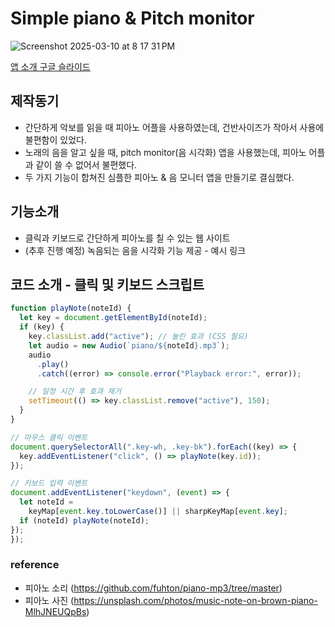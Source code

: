 # Simple piano & Pitch monitor
![Screenshot 2025-03-10 at 8 17 31 PM](https://github.com/user-attachments/assets/a0df9af0-6a55-4861-9a79-3a20204fbcb9)


[앱 소개 구글 슬라이드](https://docs.google.com/presentation/d/e/2PACX-1vSvQx04pRwtseESdSwdGcWvmq9IO26GGf8-MWkcKqvrb9Ua6_Hzmsut6-OwO6teM-2RqkiPLTFd1xY9/pub?start=false&loop=false&delayms=3000)


## 제작동기
- 간단하게 악보를 읽을 때 피아노 어플을 사용하였는데, 건반사이즈가 작아서 사용에 불편함이 있었다.
- 노래의 음을 알고 싶을 때, pitch monitor(음 시각화) 앱을 사용했는데, 피아노 어플과 같이 쓸 수 없어서 불편했다.
- 두 가지 기능이 합쳐진 심플한 피아노 & 음 모니터 앱을 만들기로 결심했다.

## 기능소개
- 클릭과 키보드로 간단하게 피아노를 칠 수 있는 웹 사이트
- (추후 진행 예정) 녹음되는 음을 시각화 기능 제공 - 예시 링크

## 코드 소개 - 클릭 및 키보드 스크립트
``` js
function playNote(noteId) {
  let key = document.getElementById(noteId);
  if (key) {
    key.classList.add("active"); // 눌린 효과 (CSS 필요)
    let audio = new Audio(`piano/${noteId}.mp3`);
    audio
      .play()
      .catch((error) => console.error("Playback error:", error));

    // 일정 시간 후 효과 제거
    setTimeout(() => key.classList.remove("active"), 150);
  }
}

// 마우스 클릭 이벤트
document.querySelectorAll(".key-wh, .key-bk").forEach((key) => {
  key.addEventListener("click", () => playNote(key.id));
});

// 키보드 입력 이벤트
document.addEventListener("keydown", (event) => {
  let noteId =
    keyMap[event.key.toLowerCase()] || sharpKeyMap[event.key];
  if (noteId) playNote(noteId);
});
});
```
### reference
- 피아노 소리 (https://github.com/fuhton/piano-mp3/tree/master)
- 피아노 사진 (https://unsplash.com/photos/music-note-on-brown-piano-MlhJNEUQpBs)
